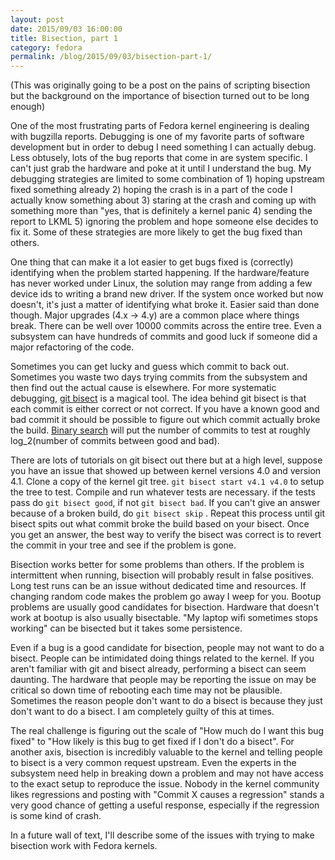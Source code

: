 ```yaml
---
layout: post
date: 2015/09/03 16:00:00
title: Bisection, part 1
category: fedora
permalink: /blog/2015/09/03/bisection-part-1/
---
```

(This was originally going to be a post on the pains of scripting
bisection but the background on the importance of bisection turned out
to be long enough)

One of the most frustrating parts of Fedora kernel engineering is dealing
with bugzilla reports. Debugging is one of my favorite parts of software
development but in order to debug I need something I can actually debug.
Less obtusely, lots of the bug reports that come in are system specific.
I can't just grab the hardware and poke at it until I understand the bug.
My debugging strategies are limited to some combination of 1) hoping upstream fixed
something already 2) hoping the crash is in a part of the code I actually
know something about 3) staring at the crash and coming up with something
more than "yes, that is definitely a kernel panic 4) sending the report
to LKML 5) ignoring the problem and hope someone else decides to fix it.
Some of these strategies are more likely to get the bug fixed than others.

One thing that can make it a lot easier to get bugs fixed is (correctly)
identifying when the problem started happening. If the hardware/feature
has never worked under Linux, the solution may range from adding a few
device ids to writing a brand new driver. If the system once worked but
now doesn't, it's just a matter of identifying what broke it. Easier
said than done though. Major upgrades (4.x -> 4.y) are a common
place where things break. There can be well over 10000 commits across the
entire tree. Even a subsystem can have hundreds of commits and good
luck if someone did a major refactoring of the code.

Sometimes you can get lucky and guess which commit to back out. Sometimes
you waste two days trying commits from the subsystem and then find out
the actual cause is elsewhere. For more systematic debugging,
[git bisect](http://git-scm.com/docs/git-bisect/1.7.7) is a magical tool. The idea
behind git bisect is that each commit is either correct or not correct.
If you have a known good and bad commit it should be possible to figure
out which commit actually broke the build. [Binary search](https://en.wikipedia.org/wiki/Binary_search_algorithm)
will put the number of commits to test at roughly log_2(number of commits
between good and bad).

There are lots of tutorials on git bisect out there but at a high level,
suppose you have an issue that showed up between kernel versions 4.0 and
version 4.1. Clone a copy of the kernel git tree.
`git bisect start v4.1 v4.0`
to setup the tree to test. Compile and run whatever tests are necessary.
if the tests pass do
`git bisect good`, if not `git bisect bad`. If you can't give an answer
because of a broken build, do
`git bisect skip` .
Repeat this process until git bisect spits out what commit broke the
build based on your bisect. Once you get an answer, the best way to
verify the bisect was correct is to revert the commit in your tree
and see if the problem is gone.

Bisection works better for some problems than others. If the problem
is intermittent when running, bisection will probably result in 
false positives. Long test runs can be an issue without dedicated
time and resources. If changing random code makes the problem
go away I weep for you. Bootup problems are usually good candidates
for bisection. Hardware that doesn't work at bootup is also usually
bisectable. "My laptop wifi sometimes stops working" can be bisected
but it takes some persistence.

Even if a bug is a good candidate for bisection, people may not want
to do a bisect. People can be intimidated doing things related to the kernel.
If you aren't familiar with git and bisect already, performing a bisect
can seem daunting. The hardware that people may be reporting the issue
on may be critical so down time of rebooting each time may not be plausible.
Sometimes the reason people don't want to do a bisect is because they
just don't want to do a bisect. I am completely guilty of this at times.

The real challenge is figuring out the scale of "How much do I want
this bug fixed" to "How likely is this bug to get fixed if I don't
do a bisect". For another axis, bisection is incredibly valuable to the
kernel and telling people to bisect is a very common request upstream.
Even the experts in the subsystem need help in breaking down a problem
and may not have access to the exact setup to reproduce the issue.
Nobody in the kernel community likes regressions and posting with
"Commit X causes a regression" stands a very good chance of getting
a useful response, especially if the regression is some kind of crash.

In a future wall of text, I'll describe some of the issues with trying
to make bisection work with Fedora kernels.
